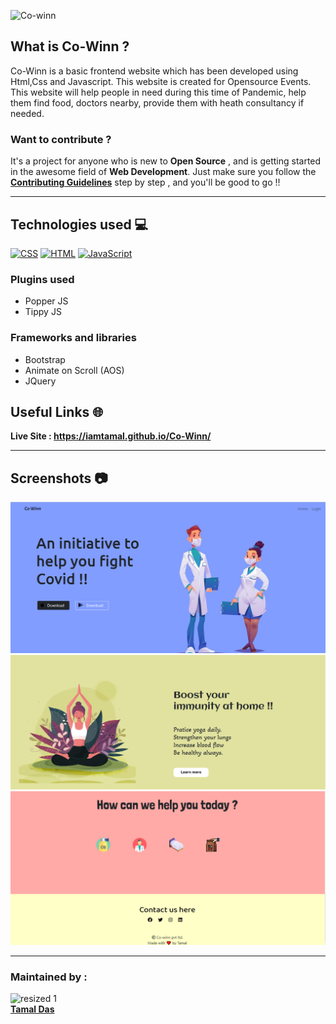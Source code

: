 ![Co-winn](https://user-images.githubusercontent.com/72851613/150385004-16104840-9c75-436b-8a0b-602c352d2e48.png)

## What is Co-Winn ?

Co-Winn is a basic frontend website which has been developed using Html,Css and Javascript. This website is created for Opensource Events. This website will help people in need during this time of Pandemic, help them find food, doctors nearby, provide them with heath consultancy if needed.

### Want to contribute ?

It's a project for anyone who is new to **Open Source** , and is getting started in the awesome field of **Web Development**. Just make sure you follow the **[Contributing Guidelines](https://github.com/IAmTamal/Co-Winn/blob/main/Contributing.md)** step by step , and you'll be good to go !!
<br/>

---

## Technologies used 💻

<a href="https://github.com/search?q=user%3ADenverCoder1+is%3Arepo+language%3Acss"><img alt="CSS" src="https://img.shields.io/badge/CSS%20-%231572B6.svg?logo=css3&logoColor=white"></a>
<a href="https://github.com/search?q=user%3ADenverCoder1+is%3Arepo+language%3Ahtml"><img alt="HTML" src="https://img.shields.io/badge/HTML%20-%23E34F26.svg?logo=html5&logoColor=white"></a>
<a href="https://github.com/search?q=user%3ADenverCoder1+is%3Arepo+language%3Ajavascript"><img alt="JavaScript" src="https://img.shields.io/badge/JavaScript%20-%23F7DF1E.svg?logo=javascript&logoColor=black"></a>

### Plugins used

- Popper JS
- Tippy JS

### Frameworks and libraries

- Bootstrap
- Animate on Scroll (AOS)
- JQuery

## Useful Links 🌐

**Live Site : https://iamtamal.github.io/Co-Winn/**

---

## Screenshots 📷

![1](/Cowinn-ss/1.png)
![2](/Cowinn-ss/2.png)
![3](/Cowinn-ss/3.png)

---

### Maintained by :

![resized 1](https://user-images.githubusercontent.com/72851613/150410416-5ae308c3-4e41-4b69-83ea-0ec9fa90ad7f.png) <br/>
**[Tamal Das](https://github.com/IAmTamal)**
